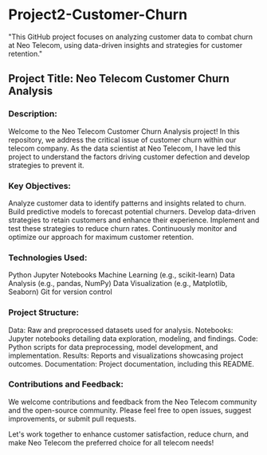 # Project2-Customer-Churn
"This GitHub project focuses on analyzing customer data to combat churn at Neo Telecom, using data-driven insights and strategies for customer retention."

## Project Title: Neo Telecom Customer Churn Analysis

### Description:

Welcome to the Neo Telecom Customer Churn Analysis project! In this repository, we address the critical issue of customer churn within our telecom company. As the data scientist at Neo Telecom, I have led this project to understand the factors driving customer defection and develop strategies to prevent it.

### Key Objectives:

Analyze customer data to identify patterns and insights related to churn.
Build predictive models to forecast potential churners.
Develop data-driven strategies to retain customers and enhance their experience.
Implement and test these strategies to reduce churn rates.
Continuously monitor and optimize our approach for maximum customer retention.

### Technologies Used:

Python
Jupyter Notebooks
Machine Learning (e.g., scikit-learn)
Data Analysis (e.g., pandas, NumPy)
Data Visualization (e.g., Matplotlib, Seaborn)
Git for version control

### Project Structure:

Data: Raw and preprocessed datasets used for analysis.
Notebooks: Jupyter notebooks detailing data exploration, modeling, and findings.
Code: Python scripts for data preprocessing, model development, and implementation.
Results: Reports and visualizations showcasing project outcomes.
Documentation: Project documentation, including this README. 

### Contributions and Feedback:

We welcome contributions and feedback from the Neo Telecom community and the open-source community. Please feel free to open issues, suggest improvements, or submit pull requests.

Let's work together to enhance customer satisfaction, reduce churn, and make Neo Telecom the preferred choice for all telecom needs!
